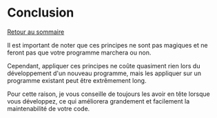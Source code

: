 # Conclusion

[Retour au sommaire](./../README.md#Sommaire)

Il est important de noter que ces principes ne sont pas magiques et ne feront pas que votre programme marchera ou non.

Cependant, appliquer ces principes ne coûte quasiment rien lors du développement d'un nouveau programme, mais les appliquer sur un programme existant peut être extrêmement long.

Pour cette raison, je vous conseille de toujours les avoir en tête lorsque vous développez, ce qui améliorera grandement et facilement la maintenabilité de votre code.